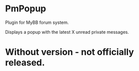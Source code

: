 PmPopup
=======

Plugin for MyBB forum system.

Displays a popup with the latest X unread private messages.

Without version - not officially released.
==========================================